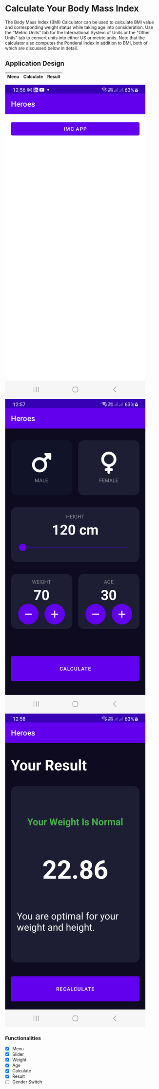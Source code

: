 # Calculate Your Body Mass Index

The Body Mass Index (BMI) Calculator can be used to calculate BMI value and corresponding weight status while taking age into 
consideration. Use the "Metric Units" tab for the International System of Units or the "Other Units" tab to convert units into 
either US or metric units. Note that the calculator also computes the 
Ponderal Index in addition to BMI, both of which are discussed below in detail.

## Application Design
|Menu|Calculate|Result|
|:-:|:-:|:-:|
![Menu](screenshots/menu.png)
![Calculate](screenshots/calculate.png)
![Result](screenshots/result.png)

### Functionalities

- [x] Menu
- [x] Slider
- [x] Weight
- [x] Age
- [x] Calculate
- [x] Result
- [ ] Gender Switch
